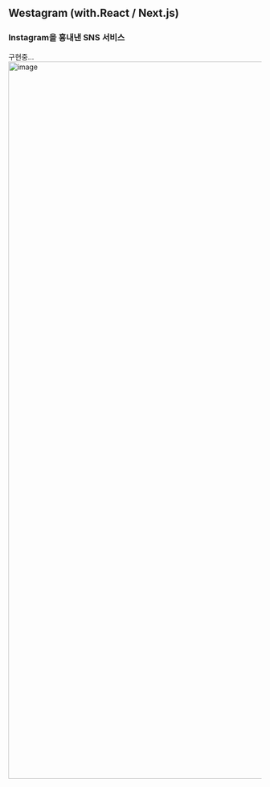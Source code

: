 ## Westagram (with.React / Next.js)
### Instagram을 흉내낸 SNS 서비스

구현중...
<img width="1426" alt="image" src="https://user-images.githubusercontent.com/61128538/165351757-7280d8aa-330b-4df3-8546-c22646f9749a.png">
